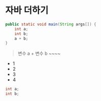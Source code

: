 # 자바 더하기

```java
public static void main(String args[]) {
    int a;
    int b;
    a + b;
}
```

> 변수 a + 변수 b ~~~~



* 1
* 2
* 3
* 4



```c
int a;
int b;
```

